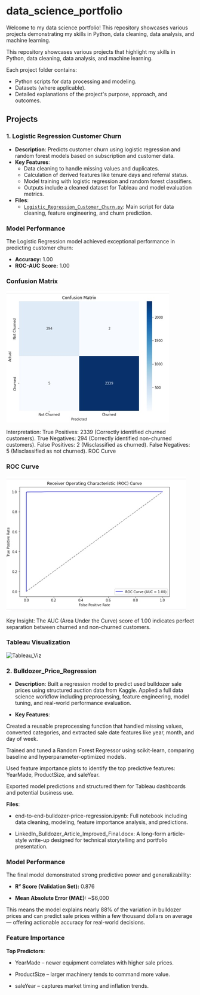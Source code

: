 # data_science_portfolio

Welcome to my data science portfolio! This repository showcases various projects demonstrating my skills in Python, data cleaning, data analysis, and machine learning.

This repository showcases various projects that highlight my skills in Python, data cleaning, data analysis, and machine learning.

Each project folder contains:
- Python scripts for data processing and modeling.
- Datasets (where applicable).
- Detailed explanations of the project's purpose, approach, and outcomes.

## Projects
### 1. Logistic Regression Customer Churn
- **Description**: Predicts customer churn using logistic regression and random forest models based on subscription and customer data.
- **Key Features**:
  - Data cleaning to handle missing values and duplicates.
  - Calculation of derived features like tenure days and referral status.
  - Model training with logistic regression and random forest classifiers.
  - Outputs include a cleaned dataset for Tableau and model evaluation metrics.
- **Files**:
  - [`Logistic_Regression_Customer_Churn.py`](Logistic_Regression_Customer_Churn.py): Main script for data cleaning, feature engineering, and churn prediction.
### Model Performance

The Logistic Regression model achieved exceptional performance in predicting customer churn:

- **Accuracy:** 1.00
- **ROC-AUC Score:** 1.00

### Confusion Matrix
![Confusion Matrix](https://github.com/zenwen548/data_science_portfolio/blob/main/Log_Reg_Confusion_Matrix.jpg)

Interpretation:
True Positives: 2339 (Correctly identified churned customers).
True Negatives: 294 (Correctly identified non-churned customers).
False Positives: 2 (Misclassified as churned).
False Negatives: 5 (Misclassified as not churned).
ROC Curve

### ROC Curve
![ROC Curve](https://github.com/zenwen548/data_science_portfolio/blob/main/Log_Reg_ROC_Curve.jpg)

Key Insight:
The AUC (Area Under the Curve) score of 1.00 indicates perfect separation between churned and non-churned customers.

### Tableau Visualization
![Tableau_Viz](https://public.tableau.com/app/profile/lee6095/viz/Churn_Model_Viz/Dashboard1)


### 2. Bulldozer_Price_Regression
- **Description**: Built a regression model to predict used bulldozer sale prices using structured auction data from Kaggle. Applied a full data science workflow including preprocessing, feature engineering, model tuning, and real-world performance evaluation.

- **Key Features**:

Created a reusable preprocessing function that handled missing values, converted categories, and extracted sale date features like year, month, and day of week.

Trained and tuned a Random Forest Regressor using scikit-learn, comparing baseline and hyperparameter-optimized models.

Used feature importance plots to identify the top predictive features: YearMade, ProductSize, and saleYear.

Exported model predictions and structured them for Tableau dashboards and potential business use.

**Files**:

- end-to-end-bulldozer-price-regression.ipynb: Full notebook including data cleaning, modeling, feature importance analysis, and predictions.

- LinkedIn_Bulldozer_Article_Improved_Final.docx: A long-form article-style write-up designed for technical storytelling and portfolio presentation.

### Model Performance
The final model demonstrated strong predictive power and generalizability:

- **R² Score (Validation Set):** 0.876

- **Mean Absolute Error (MAE):** ~$6,000

This means the model explains nearly 88% of the variation in bulldozer prices and can predict sale prices within a few thousand dollars on average — offering actionable accuracy for real-world decisions.

### Feature Importance

**Top Predictors**:

- YearMade – newer equipment correlates with higher sale prices.

- ProductSize – larger machinery tends to command more value.

- saleYear – captures market timing and inflation trends.

